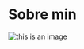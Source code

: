 # Sobre min

![this is an image](https://emojipedia-us.s3.amazonaws.com/source/skype/289/man_1f468.png)